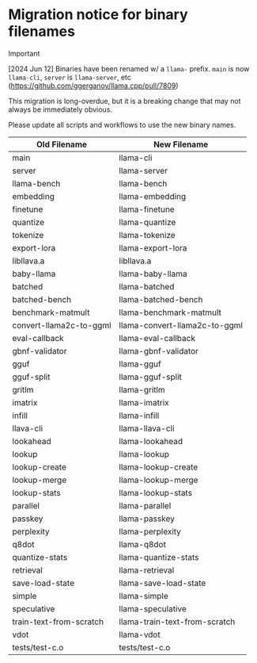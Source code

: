 # Migration notice for binary filenames

> [!IMPORTANT]
[2024 Jun 12] Binaries have been renamed w/ a `llama-` prefix. `main` is now `llama-cli`, `server` is `llama-server`, etc (https://github.com/ggerganov/llama.cpp/pull/7809)

This migration is long-overdue, but it is a breaking change that may not always be immediately obvious.

Please update all scripts and workflows to use the new binary names.

| Old Filename | New Filename |
| ---- | ---- |
| main | llama-cli |
| server | llama-server |
| llama-bench | llama-bench |
| embedding | llama-embedding |
| finetune | llama-finetune |
| quantize | llama-quantize |
| tokenize | llama-tokenize |
| export-lora | llama-export-lora |
| libllava.a | libllava.a |
| baby-llama | llama-baby-llama |
| batched | llama-batched |
| batched-bench | llama-batched-bench |
| benchmark-matmult | llama-benchmark-matmult |
| convert-llama2c-to-ggml | llama-convert-llama2c-to-ggml |
| eval-callback | llama-eval-callback |
| gbnf-validator | llama-gbnf-validator |
| gguf | llama-gguf |
| gguf-split | llama-gguf-split |
| gritlm | llama-gritlm |
| imatrix | llama-imatrix |
| infill | llama-infill |
| llava-cli | llama-llava-cli |
| lookahead | llama-lookahead |
| lookup | llama-lookup |
| lookup-create | llama-lookup-create |
| lookup-merge | llama-lookup-merge |
| lookup-stats | llama-lookup-stats |
| parallel | llama-parallel |
| passkey | llama-passkey |
| perplexity | llama-perplexity |
| q8dot | llama-q8dot |
| quantize-stats | llama-quantize-stats |
| retrieval | llama-retrieval |
| save-load-state | llama-save-load-state |
| simple | llama-simple |
| speculative | llama-speculative |
| train-text-from-scratch | llama-train-text-from-scratch |
| vdot | llama-vdot |
| tests/test-c.o | tests/test-c.o |


